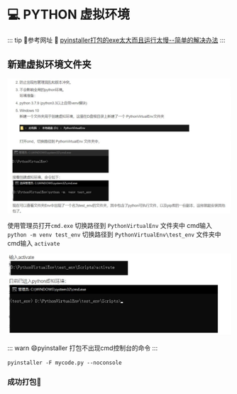 # :computer: PYTHON 虚拟环境

::: tip
:book:参考网址
:tada: [pyinstaller打包的exe太大而且运行太慢--简单的解决办法](https://blog.csdn.net/m0_47472749/article/details/124426544)
:::


## 新建虚拟环境文件夹


![py01](./img/py01.png)

使用管理员打开`cmd.exe`
切换路径到 `PythonVirtualEnv` 文件夹中
cmd输入   `python -m venv test_env`
切换路径到 `PythonVirtualEnv\test_env` 文件夹中
cmd输入 `activate`

![py01](./img/py02.png)


::: warn
:smile:pyinstaller 打包不出现cmd控制台的命令
::: 

`pyinstaller -F mycode.py --noconsole `

### 成功打包:shit:
